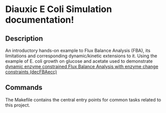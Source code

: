 # Diauxic E Coli Simulation documentation!

## Description

An introductory hands-on example to Flux Balance Analysis (FBA), its limitations and corresponding dynamic/kinetic extensions to it. Using the example of E. coli growth on glucose and acetate used to demonstrate [dynamic enzyme constrained Flux Balance Analysis with enzyme change constraints (decFBAecc)](https://doi.org/10.1371/journal.pone.0280077)

## Commands

The Makefile contains the central entry points for common tasks related to this project.

